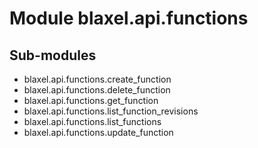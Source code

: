 Module blaxel.api.functions
===========================

Sub-modules
-----------
* blaxel.api.functions.create_function
* blaxel.api.functions.delete_function
* blaxel.api.functions.get_function
* blaxel.api.functions.list_function_revisions
* blaxel.api.functions.list_functions
* blaxel.api.functions.update_function